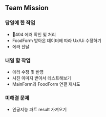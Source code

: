 ## Team Mission

### 당일에 한 작업
- 404 에러 확인 및 처리
- FoodForm 받아온 데이터에 따라 Ux/Ui 수정하기
- 에러 전달

### 내일 할 작업
- 에러 수정 및 반영
- 사진 이미지 받아서 테스트해보기
- MainForm과 FoodForm 연결 재시도 

### 미해결 문제
- 인공지능 파트 result 가져오기 

